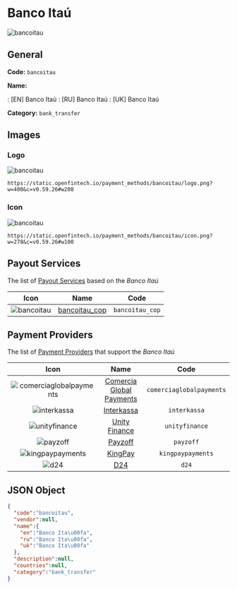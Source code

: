 
# Banco Itaú 
![bancoitau](https://static.openfintech.io/payment_methods/bancoitau/logo.png?w=400&c=v0.59.26#w200)  

## General 
**Code:** `bancoitau` 
 
**Name:** 
 
:	[EN] Banco Itaú 
:	[RU] Banco Itaú 
:	[UK] Banco Itaú 
 
**Category:** `bank_transfer` 
 

## Images 

### Logo 
![bancoitau](https://static.openfintech.io/payment_methods/bancoitau/logo.png?w=400&c=v0.59.26#w200)  

```
https://static.openfintech.io/payment_methods/bancoitau/logo.png?w=400&c=v0.59.26#w200
```  

### Icon 
![bancoitau](https://static.openfintech.io/payment_methods/bancoitau/icon.png?w=278&c=v0.59.26#w100)  

```
https://static.openfintech.io/payment_methods/bancoitau/icon.png?w=278&c=v0.59.26#w100
```  

## Payout Services 
 
The list of [Payout Services](/payout-services/) based on the _Banco Itaú_ 

|Icon|Name|Code| 
|:---:|:---:|:---:| 
|![bancoitau](https://static.openfintech.io/payout_methods/bancoitau/icon.svg?w=278&c=v0.59.26#w40) |[bancoitau_cop](/payout-services/bancoitau_cop/)|`bancoitau_cop`| 
 

## Payment Providers 
 
The list of [Payment Providers](/payment-providers/) that support the _Banco Itaú_ 

|Icon|Name|Code| 
|:---:|:---:|:---:| 
|![comerciaglobalpayments](https://static.openfintech.io/payment_providers/comerciaglobalpayments/icon.png?w=278&c=v0.59.26#w100) |[Comercia Global Payments](/payment-providers/comerciaglobalpayments/)|`comerciaglobalpayments`| 
|![interkassa](https://static.openfintech.io/payment_providers/interkassa/icon.svg?w=278&c=v0.59.26#w100) |[Interkassa](/payment-providers/interkassa/)|`interkassa`| 
|![unityfinance](https://static.openfintech.io/payment_providers/unityfinance/icon.svg?w=278&c=v0.59.26#w100) |[Unity Finance](/payment-providers/unityfinance/)|`unityfinance`| 
|![payzoff](https://static.openfintech.io/payment_providers/payzoff/icon.png?w=278&c=v0.59.26#w100) |[Payzoff](/payment-providers/payzoff/)|`payzoff`| 
|![kingpaypayments](https://static.openfintech.io/payment_providers/kingpaypayments/icon.png?w=278&c=v0.59.26#w100) |[KingPay](/payment-providers/kingpaypayments/)|`kingpaypayments`| 
|![d24](https://static.openfintech.io/payment_providers/d24/icon.svg?w=278&c=v0.59.26#w100) |[D24](/payment-providers/d24/)|`d24`| 
 

## JSON Object 

```json
{
  "code":"bancoitau",
  "vendor":null,
  "name":{
    "en":"Banco Ita\u00fa",
    "ru":"Banco Ita\u00fa",
    "uk":"Banco Ita\u00fa"
  },
  "description":null,
  "countries":null,
  "category":"bank_transfer"
}
```  
